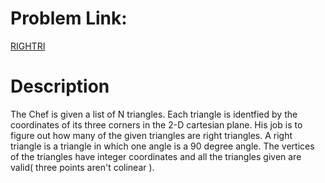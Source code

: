 # Problem Link:
[RIGHTRI](https://www.codechef.com/problems/RIGHTRI/)

# Description
The Chef is given a list of N triangles. Each triangle is identfied by the coordinates of its three corners in the 2-D cartesian plane. His job is to figure out how many of the given triangles are right triangles. A right triangle is a triangle in which one angle is a 90 degree angle. The vertices of the triangles have integer coordinates and all the triangles given are valid( three points aren't colinear ).